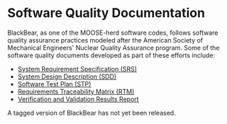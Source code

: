 # Software Quality Documentation

BlackBear, as one of the MOOSE-herd software codes, follows software quality
assurance practices modeled after the American Society of Mechanical Engineers'
Nuclear Quality Assurance program. Some of the software quality documents
developed as part of these efforts include:

- [System Requirement Specification (SRS)](sqa/blackbear_srs.md)
- [System Design Description (SDD)](sqa/blackbear_sdd.md)
- [Software Test Plan (STP)](sqa/blackbear_stp.md)
- [Requirements Traceability Matrix (RTM)](sqa/blackbear_rtm.md)
- [Verification and Validation Results Report](sqa/blackbear_vvr.md)

A tagged version of BlackBear has not yet been released.

